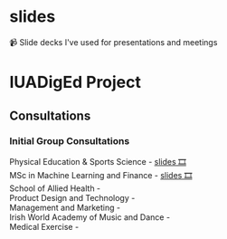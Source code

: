 # slides
📹 Slide decks I've used for presentations and meetings

# IUADigEd Project
## Consultations

### Initial Group Consultations
Physical Education & Sports Science - <a href="https://daveymoloney.github.io/slides/01-consultation-PESS/" target="_blank">slides 🎞</a>
<br>MSc in Machine Learning and Finance  - <a href="https://daveymoloney.github.io/slides/02-consultation-MLF/" target="_blank">slides 🎞</a>
<br>School of Allied Health - 
<br>Product Design and Technology -
<br>Management and Marketing -
<br>Irish World Academy of Music and Dance -
<br>Medical Exercise - 
